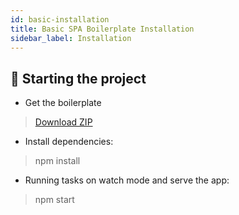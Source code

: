 ```yaml
---
id: basic-installation
title: Basic SPA Boilerplate Installation
sidebar_label: Installation
---
```


## 🍩 Starting the project
- Get the boilerplate
> [Download ZIP](https://github.com/CKGrafico/Frontend-Boilerplates/archive/basic.zip)

- Install dependencies:
> npm install

- Running tasks on watch mode and serve the app:
> npm start